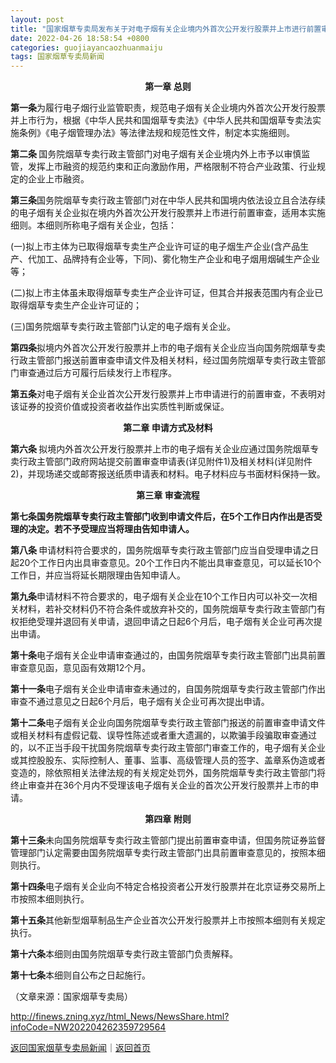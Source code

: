 ```yaml
---
layout: post
title: "国家烟草专卖局发布关于对电子烟有关企业境内外首次公开发行股票并上市进行前置审查的实施细则"
date: 2022-04-26 18:58:54 +0800
categories: guojiayancaozhuanmaiju
tags: 国家烟草专卖局新闻
---
```

<p align="center"><strong>第一章 总则</strong></p><p><strong>第一条</strong>为履行电子烟行业监管职责，规范电子烟有关企业境内外首次公开发行股票并上市行为，根据《中华人民共和国烟草专卖法》《中华人民共和国烟草专卖法实施条例》《电子烟管理办法》等法律法规和规范性文件，制定本实施细则。</p>
 <p><strong>第二条 </strong>国务院烟草专卖行政主管部门对电子烟有关企业境内外上市予以审慎监管，发挥上市融资的规范约束和正向激励作用，严格限制不符合产业政策、行业规定的企业上市融资。</p>
 <p><strong>第三条</strong>国务院烟草专卖行政主管部门对在中华人民共和国境内依法设立且合法存续的电子烟有关企业拟在境内外首次公开发行股票并上市进行前置审查，适用本实施细则。本细则所称电子烟有关企业，包括：</p>
 <p>(一)拟上市主体为已取得烟草专卖生产企业许可证的电子烟生产企业(含产品生产、代加工、品牌持有企业等，下同)、雾化物生产企业和电子烟用烟碱生产企业等；</p>
 <p>(二)拟上市主体虽未取得烟草专卖生产企业许可证，但其合并报表范围内有企业已取得烟草专卖生产企业许可证的；</p>
 <p>(三)国务院烟草专卖行政主管部门认定的电子烟有关企业。</p>
 <p><strong>第四条</strong>拟境内外首次公开发行股票并上市的电子烟有关企业应当向国务院烟草专卖行政主管部门报送前置审查申请文件及相关材料，经过国务院烟草专卖行政主管部门审查通过后方可履行后续发行上市程序。</p>
 <p><strong>第五条</strong>对电子烟有关企业首次公开发行股票并上市申请进行的前置审查，不表明对该证券的投资价值或投资者收益作出实质性判断或保证。</p><p align="center"><strong>第二章 申请方式及材料</strong></p><p><strong>第六条 </strong>拟境内外首次公开发行股票并上市的电子烟有关企业应通过国务院烟草专卖行政主管部门政府网站提交前置审查申请表(详见附件1)及相关材料(详见附件2)，并现场递交或邮寄报送纸质申请表和材料。电子材料应与书面材料保持一致。</p><p align="center"><strong>第三章 审查流程</strong></p><p><strong>第七条国务院烟草专卖行政主管部门收到申请文件后，在5个工作日内作出是否受理的决定。若不予受理应当将理由告知申请人。</strong></p>
 <p><strong>第八条 </strong>申请材料符合要求的，国务院烟草专卖行政主管部门应当自受理申请之日起20个工作日内出具审查意见。20个工作日内不能出具审查意见，可以延长10个工作日，并应当将延长期限理由告知申请人。</p>
 <p><strong>第九条</strong>申请材料不符合要求的，电子烟有关企业在10个工作日内可以补交一次相关材料，若补交材料仍不符合条件或放弃补交的，国务院烟草专卖行政主管部门有权拒绝受理并退回有关申请，退回申请之日起6个月后，电子烟有关企业可再次提出申请。</p>
 <p><strong>第十条</strong>电子烟有关企业申请审查通过的，由国务院烟草专卖行政主管部门出具前置审查意见函，意见函有效期12个月。</p>
 <p><strong>第十一条</strong>电子烟有关企业申请审查未通过的，自国务院烟草专卖行政主管部门作出审查不通过意见之日起6个月后，电子烟有关企业可再次提出申请。</p>
 <p><strong>第十二条</strong>电子烟有关企业向国务院烟草专卖行政主管部门报送的前置审查申请文件或相关材料有虚假记载、误导性陈述或者重大遗漏的，以欺骗手段骗取审查通过的，以不正当手段干扰国务院烟草专卖行政主管部门审查工作的，电子烟有关企业或其控股股东、实际控制人、董事、监事、高级管理人员的签字、盖章系伪造或者变造的，除依照相关法律法规的有关规定处罚外，国务院烟草专卖行政主管部门将终止审查并在36个月内不受理该电子烟有关企业的首次公开发行股票并上市的申请。</p><p align="center"><strong>第四章 附则</strong></p><p><strong>第十三条</strong>未向国务院烟草专卖行政主管部门提出前置审查申请，但国务院证券监督管理部门认定需要由国务院烟草专卖行政主管部门出具前置审查意见的，按照本细则执行。</p>
 <p><strong>第十四条</strong>电子烟有关企业向不特定合格投资者公开发行股票并在北京证券交易所上市按照本细则执行。</p>
 <p><strong>第十五条</strong>其他新型烟草制品生产企业首次公开发行股票并上市按照本细则有关规定执行。</p>
 <p><strong>第十六条</strong>本细则由国务院烟草专卖行政主管部门负责解释。</p>
 <p><strong>第十七条</strong>本细则自公布之日起施行。</p><p class="em_media">（文章来源：国家烟草专卖局）</p>

<http://finews.zning.xyz/html_News/NewsShare.html?infoCode=NW202204262359729564>

[返回国家烟草专卖局新闻](//finews.withounder.com/category/guojiayancaozhuanmaiju.html)｜[返回首页](//finews.withounder.com/)